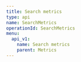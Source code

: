 ```yaml
---
title: Search metrics
type: api
name: SearchMetrics
operationId: SearchMetrics
menu:
  api_v1:
    name: Search metrics
    parent: Metrics
---
```

